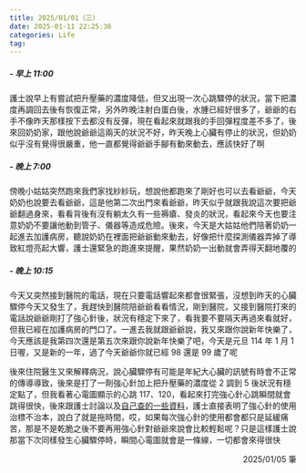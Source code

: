 ```yaml
---
title: 2025/01/01（三）
date: 2025-01-11 22:25:36
categories: Life
tag:
---
```


##### - 早上 11:00

護士說早上有嘗試把升壓藥的濃度降低，但又出現一次心跳驟停的狀況，當下把濃度再調回去後有恢復正常，另外昨晚注射白蛋白後，水腫已經好很多了，爺爺的右手不像昨天那樣按下去都沒有反彈，現在看起來就跟我的手回彈程度差不多了，後來回奶奶家，跟他說爺爺這兩天的狀況不好，昨天晚上心臟有停止的狀況，但奶奶似乎沒有覺得很嚴重，他一直都覺得爺爺手腳有動來動去，應該快好了啊

##### - 晚上 7:00

傍晚小姑姑突然跑來我們家找紗紗玩，想說他都跑來了剛好也可以去看爺爺，今天奶奶也說要去看爺爺，這是他第二次出門來看爺爺，昨天似乎就跟我說這次要把爺爺翻過身來，看看背後有沒有躺太久有一些褥瘡、發炎的狀況，看起來今天也要注意奶奶不要讓他動到管子、儀器等造成危險。後來，今天是大姑姑他們陪著奶奶一起進去加護病房，聽說奶奶在裡面把爺爺動來動去，好像把什麼探測儀器弄掉了導致紅燈亮起大響，護士還緊急的跑進來提醒，果然奶奶一出動就會弄得天翻地覆的

##### - 晚上 10:15

今天又突然接到醫院的電話，現在只要電話響起來都會很緊張，沒想到昨天的心臟驟停今天又發生了，我趕快到醫院陪爺爺看看情況，剛到醫院，又接到醫院打來的電話說爺爺剛打了強心針後，狀況有穩定下來了，看我要不要隔天再過來看就好，但我已經在加護病房的門口了。一進去我就跟爺爺說，我又來跟你說新年快樂了，今天應該是我第四次還是第五次來跟你說新年快樂了吧，今天是元旦 114 年 1 月 1 日喔，又是新的一年，過了今天爺爺你就已經 98 還是 99 歲了呢

後來住院醫生又來解釋病況，說心臟驟停有可能是年紀大心臟的訊號有時會不正常的傳導導致，後來是打了一劑強心針加上把升壓藥的濃度從 2 調到 5 後狀況有穩定點了，但我看著心電圖顯示的心跳 117、120，看起來打完強心針心跳瞬間就會跳得很快，後來跟護士討論以及[自己查的一些資料](https://www.imeddy.com/content/233.html)，護士直接表明了強心針的使用治標不治本，說白了就是拖時間，哎，如果每次強心針的使用都會都只是延緩痛苦，那是不是乾脆之後不要再用強心針對爺爺來說會比較輕鬆呢？只是這樣護士說那當下次同樣發生心臟驟停時，瞬間心電圖就會是一條線，一切都會來得很快

<div style="text-align: right">2025/01/05 筆</div>
